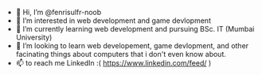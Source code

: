 - 👋 Hi, I’m @fenrisulfr-noob
- 👀 I’m interested in web development and game devlopment 
- 🌱 I’m currently learning web development and pursuing BSc. IT (Mumbai University)
- 💞️ I’m looking to learn web developement, game devlopment, and other facinating things about computers that i don't even know about.
- 📫 to reach me LinkedIn :( https://www.linkedin.com/feed/ )

<!---
fenrisulfr-noob/fenrisulfr-noob is a ✨ special ✨ repository because its `README.md` (this file) appears on your GitHub profile.
You can click the Preview link to take a look at your changes.
--->
